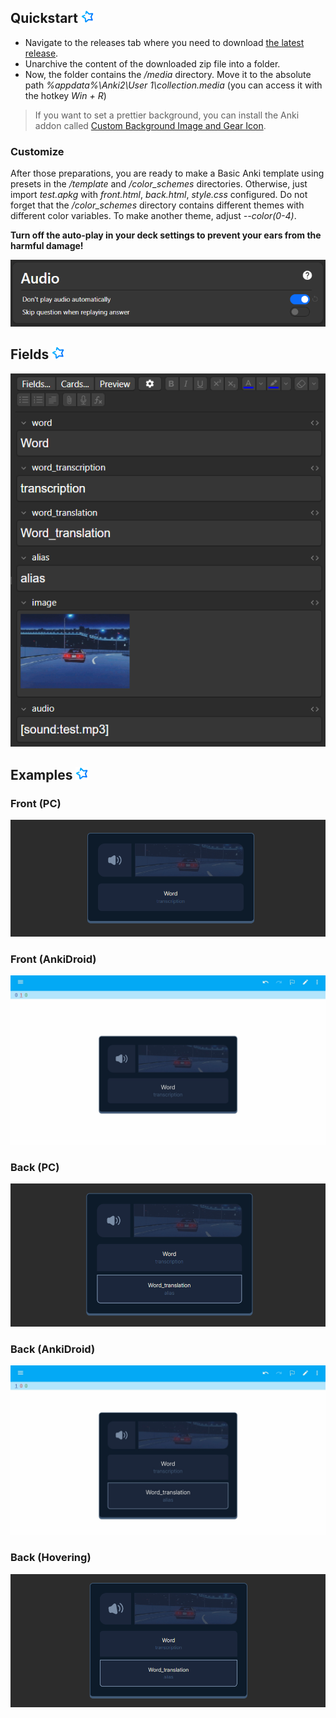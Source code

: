 ## Quickstart <img src="./assets/anki.svg" width=20>

- Navigate to the releases tab where you need to download [the latest release](https://github.com/artndev/arti/releases/latest).
- Unarchive the content of the downloaded zip file into a folder.
- Now, the folder contains the _/media_ directory. Move it to the absolute path _%appdata%\\Anki2\\User 1\\collection.media_ (you can access it with the hotkey _Win + R_)

> If you want to set a prettier background, you can install the Anki addon called [Custom Background Image and Gear Icon](https://ankiweb.net/shared/info/1210908941).

### Customize
After those preparations, you are ready to make a Basic Anki template using presets in the _/template_ and _/color_schemes_ directories. Otherwise, just import _test.apkg_ with _front.html_, _back.html_, _style.css_ configured. Do not forget that the _/color_schemes_ directory contains different themes with different color variables. To make another theme, adjust _--color(0-4)_.

**Turn off the auto-play in your deck settings to prevent your ears from the harmful damage!**

<img src="./assets/auto-play.png" />

## Fields <img src="./assets/anki.svg" width=20>

<img src="./assets/fields.png" />

## Examples <img src="./assets/anki.svg" width=20>

### Front (PC)

<img src="./assets/front.png" />

### Front (AnkiDroid)

<img src="./assets/mfront.jpg" />

### Back (PC)

<img src="./assets/back.png" />

### Back (AnkiDroid)

<img src="./assets/mback.jpg" />

### Back (Hovering)

<img src="./assets/hover.png" />

